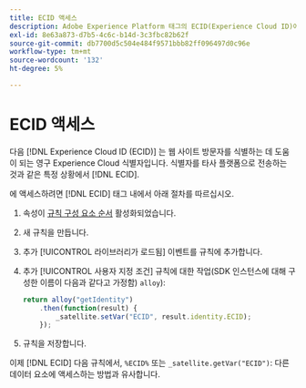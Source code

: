 ```yaml
---
title: ECID 액세스
description: Adobe Experience Platform 태그의 ECID(Experience Cloud ID)에 액세스하는 방법을 알아봅니다
exl-id: 8e63a873-d7b5-4c6c-b14d-3c3fbc82b62f
source-git-commit: db7700d5c504e484f9571bbb82ff096497d0c96e
workflow-type: tm+mt
source-wordcount: '132'
ht-degree: 5%

---
```



# ECID 액세스

다음 [!DNL Experience Cloud ID (ECID)] 는 웹 사이트 방문자를 식별하는 데 도움이 되는 영구 Experience Cloud 식별자입니다. 식별자를 타사 플랫폼으로 전송하는 것과 같은 특정 상황에서 [!DNL ECID].

에 액세스하려면 [!DNL ECID] 태그 내에서 아래 절차를 따르십시오.

1. 속성이 [규칙 구성 요소 순서](../../tags/ui/managing-resources/rules.md#sequencing) 활성화되었습니다.
2. 새 규칙을 만듭니다.
3. 추가 [!UICONTROL 라이브러리가 로드됨] 이벤트를 규칙에 추가합니다.
4. 추가 [!UICONTROL 사용자 지정 조건] 규칙에 대한 작업(SDK 인스턴스에 대해 구성한 이름이 다음과 같다고 가정함) `alloy`):

   ```javascript
   return alloy("getIdentity")
       .then(function(result) {
           _satellite.setVar("ECID", result.identity.ECID);
       });
   ```

5. 규칙을 저장합니다.

이제 [!DNL ECID] 다음 규칙에서, `%ECID%` 또는 `_satellite.getVar("ECID")`: 다른 데이터 요소에 액세스하는 방법과 유사합니다.
